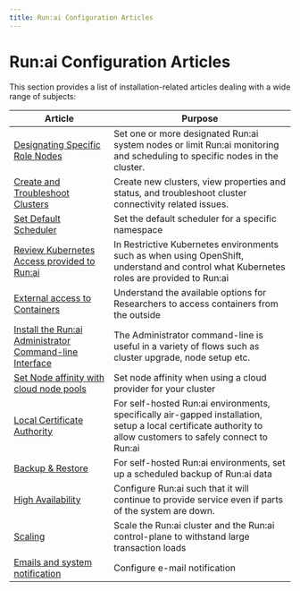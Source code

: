 ```yaml
---
title: Run:ai Configuration Articles
---
```


# Run:ai Configuration Articles

This section provides a list of installation-related articles dealing with a wide range of subjects:

|     Article                                             |  Purpose  |
|---------------------------------------------------------|-----------|
| [Designating Specific Role Nodes](node-roles.md) | Set one or more designated Run:ai system nodes or limit Run:ai monitoring and scheduling to specific nodes in the cluster. |
| [Create and Troubleshoot Clusters](clusters.md) | Create new clusters, view properties and status, and troubleshoot cluster connectivity related issues. |
| [Set Default Scheduler](default-scheduler.md) | Set the default scheduler for a specific namespace | 
| [Review Kubernetes Access provided to Run:ai](access-roles.md)     | In Restrictive Kubernetes environments such as when using OpenShift, understand and control what Kubernetes roles are provided to Run:ai | 
| [External access to Containers](allow-external-access-to-containers.md) | Understand the available options for Researchers to access containers from the outside | 
| [Install the Run:ai Administrator Command-line Interface](cli-admin-install.md) | The Administrator command-line is useful in a variety of flows such as cluster upgrade, node setup etc. | 
| [Set Node affinity with cloud node pools](node-affinity-with-cloud-node-pools.md) | Set node affinity when using a cloud provider for your cluster | 
| [Local Certificate Authority](org-cert.md) | For self-hosted Run:ai environments, specifically air-gapped installation, setup a local certificate authority to allow customers to safely connect to Run:ai  | 
| [Backup & Restore](dr.md) | For self-hosted Run:ai environments, set up a scheduled backup of Run:ai data | 
| [High Availability](ha.md) | Configure Run:ai such that it will continue to provide service even if parts of the system are down. | 
| [Scaling](large-clusters.md) | Scale the Run:ai cluster and the Run:ai control-plane to withstand large transaction loads | 
| [Emails and system notification](../notifications/notifications.md) | Configure e-mail notification |
